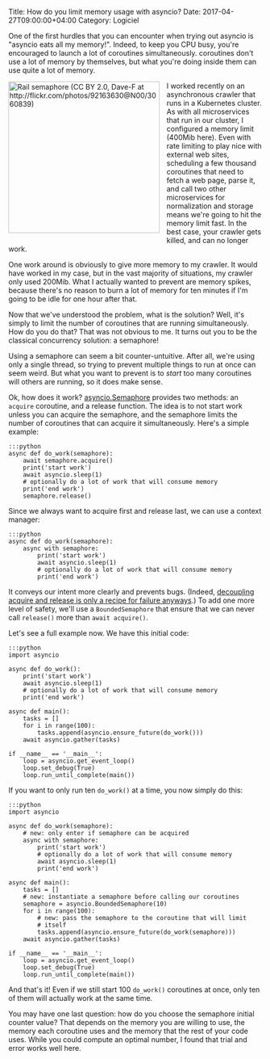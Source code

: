 Title: How do you limit memory usage with asyncio?
Date: 2017-04-27T09:00:00+04:00
Category: Logiciel

One of the first hurdles that you can encounter when trying out
asyncio is "asyncio eats all my memory!". Indeed, to keep you CPU
busy, you're encouraged to launch a lot of coroutines simultaneously.
coroutines don't use a lot of memory by themselves, but what you're
doing inside them can use quite a lot of memory. 

<img alt="Rail semaphore (CC BY 2.0, Dave-F at http://flickr.com/photos/92163630@N00/3060839)" src="{filename}/images/asyncio_ram_semaphore.jpg" style="float: left; max-width:100%; height:300px; padding: 0 1em 1em 0"/>

I worked recently on an asynchronous crawler that runs in a Kubernetes
cluster. As with all microservices that run in our cluster, I
configured a memory limit (400Mib here). Even with rate limiting to
play nice with external web sites, scheduling a few thousand
coroutines that need to fetch a web page, parse it, and call two other
microservices for normalization and storage means we're going to hit
the memory limit fast. In the best case, your crawler gets killed, and
can no longer work.

One work around is obviously to give more memory to my crawler. It
would have worked in my case, but in the vast majority of situations,
my crawler only used 200Mib. What I actually wanted to prevent are
memory spikes, because there's no reason to burn a lot of memory for
ten minutes if I'm going to be idle for one hour after that.

Now that we've understood the problem, what is the solution? Well,
it's simply to limit the number of coroutines that are running
simultaneously. How do you do that? That was not obvious to me. It
turns out you to be the classical concurrency solution: a semaphore!

Using a semaphore can seem a bit counter-untuitive. After all, we're
using only a single thread, so trying to prevent multiple things to
run at once can seem weird. But what you want to prevent is to *start*
too many coroutines will others are running, so it does make sense.

Ok, how does it work?
[asyncio.Semaphore](https://docs.python.org/3/library/asyncio-sync.html#asyncio.Semaphore)
provides two methods: an `acquire` coroutine, and a release function.
The idea is to not start work unless you can acquire the semaphore,
and the semaphore limits the number of coroutines that can acquire it
simultaneously. Here's a simple example:

    :::python
    async def do_work(semaphore):
        await semaphore.acquire()
        print('start work')
        await asyncio.sleep(1)
        # optionally do a lot of work that will consume memory
        print('end work')
        semaphore.release()

Since we always want to acquire first and release last, we can use a
context manager:

    :::python
    async def do_work(semaphore):
        async with semaphore:
            print('start work')
            await asyncio.sleep(1)
            # optionally do a lot of work that will consume memory
            print('end work')

It conveys our intent more clearly and prevents bugs. (Indeed,
[decoupling acquire and release is only a recipe for failure
anyways](http://web.stanford.edu/~engler/deviant-sosp-01.pdf).) To add
one more level of safety, we'll use a `BoundedSemaphore` that ensure
that we can never call `release()` more than `await acquire()`.

Let's see a full example now. We have this initial code:

    :::python
    import asyncio

    async def do_work():
        print('start work')
        await asyncio.sleep(1)
        # optionally do a lot of work that will consume memory
        print('end work')

    async def main():
        tasks = []
        for i in range(100):
            tasks.append(asyncio.ensure_future(do_work()))
        await asyncio.gather(tasks)

    if __name__ == '__main__':
        loop = asyncio.get_event_loop()
        loop.set_debug(True)
        loop.run_until_complete(main())

If you want to only run ten `do_work()` at a time, you now simply do
this:

    :::python
    import asyncio

    async def do_work(semaphore):
        # new: only enter if semaphore can be acquired
        async with semaphore:
            print('start work')
            # optionally do a lot of work that will consume memory
            await asyncio.sleep(1)
            print('end work')

    async def main():
        tasks = []
        # new: instantiate a semaphore before calling our coroutines
        semaphore = asyncio.BoundedSemaphore(10)
        for i in range(100):
            # new: pass the semaphore to the coroutine that will limit
            # itself
            tasks.append(asyncio.ensure_future(do_work(semaphore)))
        await asyncio.gather(tasks)

    if __name__ == '__main__':
        loop = asyncio.get_event_loop()
        loop.set_debug(True)
        loop.run_until_complete(main())

And that's it! Even if we still start 100 `do_work()` coroutines at
once, only ten of them will actually work at the same time.

You may have one last question: how do you choose the semaphore
initial counter value? That depends on the memory you are willing to
use, the memory each coroutine uses and the memory that the rest of
your code uses. While you could compute an optimal number, I found
that trial and error works well here.

<!-- vim: spelllang=en
-->
